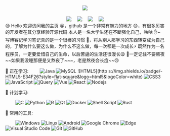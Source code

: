 <!-- 动态打字效果 -->
<h1 align="center">
  <a href="https://d3lingcn.gitee.io/">
    <img src="https://readme-typing-svg.herokuapp.com?color=%2336BCF7&lines=遇事不决，可问春风.;console.log(%22Hello%EF%BC%8Cworld%22)">
  </a>
</h1>
<!-- 个人资料徽标 -->
<div align="center">
  <a href="https://d3lingcn.gitee.io/"><img src="https://img.shields.io/badge/website-个人博客-blue"></a>&emsp;
  <a href="https://blog.csdn.net/qq_39597592"><img src="https://img.shields.io/badge/CSDN-%E5%8D%9A%E5%AE%A2-c32136"></a>&emsp;
  <a href="https://space.bilibili.com/1258864372"><img src="https://img.shields.io/badge/bilibili-B%E7%AB%99-ff69b4"></a>&emsp;
<!-- 访客数统计徽标 -->
  <img src="https://visitor-badge.glitch.me/badge?page_id=D3LingCN" /></div>
😍 Hello
欢迎访问我的主页 😝，github 是一个非常有魅力的地方 😊，有很多厉害的开发者在其分享经验开源代码
本人是一名大学生还在不断强化自己，咕咕 ✋~
写博客记学习笔记真的是一个很棒的习惯 💪，将从别人那学习的东西转变成为自己的，了解为什么要这么做，为什么不这么做，每一次都是一次成长⚡
既然作为一名程序员，一定要爱惜自己的生命，以后苦逼的生活还很漫长😫
🦖一定记住不要熬夜 ~~如果我没睡那便是又熬夜了~~~，老是熬夜会长痘~~😢

💪 正在学习:
&emsp;&emsp;
![Java](https://img.shields.io/badge/-java-yellow?style=flat-square&logo=java)
![MySQL](https://img.shields.io/badge/mysql-%2300f.svg?style=flat-square&logo=mysql&logoColor=white)
![HTML5](http	s://img.shields.io/badge/-HTML5-E34F26?style=flat-square&logo=html5&logoColor=white)
![CSS3](https://img.shields.io/badge/-CSS3-1572B6?style=flat-square&logo=css3)
![JavaScript](https://img.shields.io/badge/-JavaScript-oringe?style=flat-square&logo=javascript)
![jQuery](https://img.shields.io/badge/jquery-%230769AD.svg?style=style=flat-square&logo=jquery&logoColor=white)
![Vue](https://img.shields.io/badge/-Vue.js-3f745c?style=flat-square&logo=Vue.js)
![React](https://img.shields.io/badge/-React-07afd9?style=flat-square&logo=React)
![Nodejs](https://img.shields.io/badge/-Nodejs-c0ebd?style=flat-square&logo=Node.js)

🧠 计划学习:

&emsp;&emsp;
![C](https://img.shields.io/badge/c-%2300599C.svg?style=flat-square&logo=c&logoColor=white)
![Python](https://img.shields.io/badge/-Python-pink?style=flat-square&logo=Python)
![R](https://img.shields.io/badge/r-%23276DC3.svg?style=flat-square&logo=r&logoColor=white)
![Qt](https://img.shields.io/badge/Qt-%23217346.svg?style=style=flat-square&logo=Qt&logoColor=white)
![Docker](https://img.shields.io/badge/-Docker-FCC624?style=flat-square&logo=docker)
![Shell Script](https://img.shields.io/badge/shell_script-%4285F4.svg?style=style=flat-square&logo=gnu-bash&logoColor=white)
![Rust](https://img.shields.io/badge/Rust-2E67D3.svg?style=style=flat-square&logo=rust&logoColor=white)

🧰 常用的工具:

&emsp;&emsp;
![Windows](https://img.shields.io/badge/Windows-0078D6?style=flat-square&logo=windows&logoColor=white)
![Linux](https://img.shields.io/badge/Linux-FCC624?style=style=flat-square&logo=linux&logoColor=black)
![Android](https://img.shields.io/badge/Android-3DDC84?style=flat-square&logo=android&logoColor=white)
![Google Chrome](https://img.shields.io/badge/Chrome-4285F4?style=flat-square&logo=GoogleChrome&logoColor=white)
![Edge](https://img.shields.io/badge/Edge-0078D7?style=flat-square&logo=Microsoft-edge&logoColor=white)
![Visual Studio Code](https://img.shields.io/badge/-Visual%20Studio%20Code-007ACC?style=flat-square&logo=Visual%20Studio%20Code&logoColor=fff)
![Git](https://img.shields.io/badge/-Git-FCC624?style=flat-square&logo=git)
![GitHub](https://img.shields.io/badge/-GitHub-pink?style=flat-square&logo=github)
